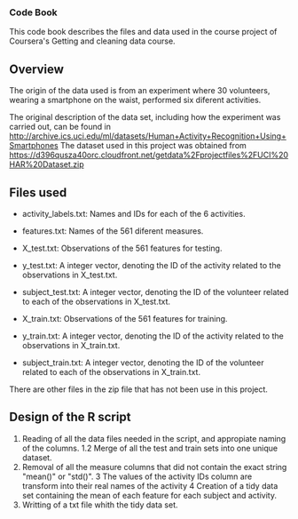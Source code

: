 ### Code Book

This code book describes the files and data used in the course project of Coursera's Getting and cleaning data course.

## Overview

The origin of the data used is from an experiment where 30 volunteers, wearing a smartphone on the waist, performed six diferent activities.

The original description of the data set, including how the experiment was carried out, can be found in http://archive.ics.uci.edu/ml/datasets/Human+Activity+Recognition+Using+Smartphones
The dataset used in this project was obtained from https://d396qusza40orc.cloudfront.net/getdata%2Fprojectfiles%2FUCI%20HAR%20Dataset.zip

## Files used

* activity_labels.txt: Names and IDs for each of the 6 activities.

* features.txt: Names of the 561 diferent measures.

* X_test.txt: Observations of the 561 features for testing.

* y_test.txt: A integer vector, denoting the ID of the activity related to the observations in X_test.txt.

* subject_test.txt: A integer vector, denoting the ID of the volunteer related to each of the observations in X_test.txt.

* X_train.txt: Observations of the 561 features for training.

* y_train.txt: A integer vector, denoting the ID of the activity related to the observations in X_train.txt.

* subject_train.txt: A integer vector, denoting the ID of the volunteer related to each of the observations in X_train.txt.

There are other files in the zip file that has not been use in this project.

## Design of the R script

1. Reading of all the data files needed in the script, and appropiate naming of the columns.
  1.2 Merge of all the test and train sets into one unique dataset.
2. Removal of all the measure columns that did not contain the exact string "mean()" or "std()".
3 The values of the activity IDs column are transform into their real names of the activity
4 Creation of a tidy data set containing the mean of each feature for each subject and activity.
5. Writting of a txt file whith the tidy data set.

